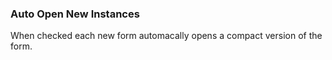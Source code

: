 ### Auto Open New Instances
When checked each new form automacally opens a compact version of the form.